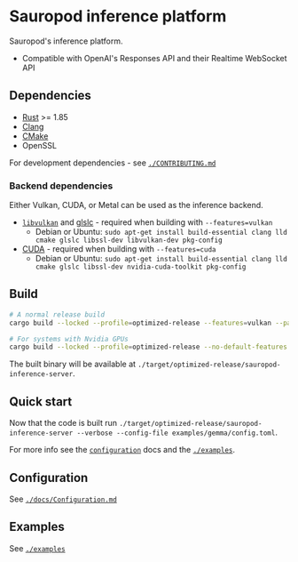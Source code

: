 # Sauropod inference platform

Sauropod's inference platform.

- Compatible with OpenAI's Responses API and their Realtime WebSocket API

## Dependencies

- [Rust](https://www.rust-lang.org/tools/install) >= 1.85
- [Clang](https://clang.llvm.org/)
- [CMake](https://cmake.org/)
- OpenSSL

For development dependencies - see [`./CONTRIBUTING.md`](./CONTRIBUTING.md)

### Backend dependencies

Either Vulkan, CUDA, or Metal can be used as the inference backend.

- [`libvulkan`](https://www.vulkan.org/) and [glslc](https://github.com/google/shaderc/tree/main/glslc) - required when building with `--features=vulkan`
  - Debian or Ubuntu: `sudo apt-get install build-essential clang lld cmake glslc libssl-dev libvulkan-dev pkg-config`
- [CUDA](https://docs.nvidia.com/cuda/cuda-toolkit-release-notes/index.html) - required when building with `--features=cuda`
  - Debian or Ubuntu: `sudo apt-get install build-essential clang lld cmake glslc libssl-dev nvidia-cuda-toolkit pkg-config`

## Build

```bash
# A normal release build
cargo build --locked --profile=optimized-release --features=vulkan --package=sauropod-inference-server

# For systems with Nvidia GPUs
cargo build --locked --profile=optimized-release --no-default-features --features=cuda --package=sauropod-inference-server
```

The built binary will be available at `./target/optimized-release/sauropod-inference-server`.

## Quick start

Now that the code is built run `./target/optimized-release/sauropod-inference-server --verbose --config-file examples/gemma/config.toml`.

For more info see the [`configuration`](./docs/Configuration.md) docs and the [`./examples`](./examples).

## Configuration

See [`./docs/Configuration.md`](./docs/Configuration.md)

## Examples

See [`./examples`](./examples)
